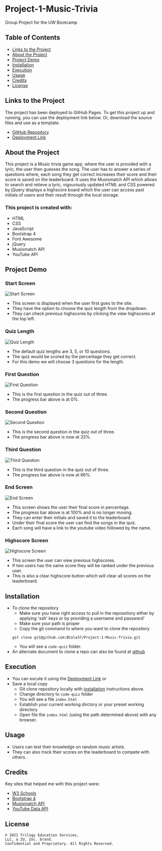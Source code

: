 # Project-1-Music-Trivia
Group Project for the UW Bootcamp

## Table of Contents
* [Links to the Project](#links-to-the-project)
* [About the Project](#about-the-project)
* [Project Demo](#project-demo)
* [Installation](#installation)
* [Execution](#execution)
* [Usage](#usage)
* [Credits](#credits)
* [License](#license)

## Links to the Project
The project has been deployed to GitHub Pages. To get this project up and running, you can use the deployment link below. Or, download the source files and use as a template.

* [GitHub Repository](https://github.com/BCole37/Project-1-Music-Trivia)
* [Deployment Link](https://bcole37.github.io/Project-1-Music-Trivia/)

## About the Project
This project is a Music trivia game app, where the user is provided with a lyric, the user then guesses the song. The user has to answer a series of questions where, each song they get correct increases their score and their score is saved on the leaderboard. It uses the Musixmatch API which allows to search and retieve a lyric, vigourously updated HTML and CSS powered by jQuery displays a highscore board which the user can access past initials of users and their result through the local storage.


### This project is created with:
* HTML
* CSS
* JavaScript
* Bootstrap 4
* Font Awesome
* jQuery
* Musixmatch API
* YouTube API

## Project Demo
### Start Screen
![Start Screen](assets/images/StartScreen.png)
* This screen is displayed when the user first goes to the site.
* They have the option to choose the quiz length from the dropdown.
* They can check previous highscores by clicking the view highscores at the top left.

### Quiz Length
![Quiz Length](assets/images/QuizLength.png)
* The default quiz lengths are 3, 5, or 10 questions.
* The quiz would be scored by the percentage they get correct.
* For this demo we will choose 3 questions for the length.

### First Question
![First Question](assets/images/FirstQuestion.png)
* This is the first question in the quiz out of three.
* The progress bar above is at 0%.

### Second Question
![Second Question](assets/images/SecondQuestion.png)
* This is the second question in the quiz out of three.
* The progress bar above is now at 33%.

### Third Question
![Third Question](assets/images/ThirdQuestion.png)
* This is the third question in the quiz out of three.
* The progress bar above is now at 66%.

### End Screen
![End Screen](assets/images/youtubelinks.png)
* This screen shows the user their final score in percentage.
* The progress bar above is at 100% and is no longer moving.
* They can enter their initials and saved it to the leaderboard.
* Under their final score the user can find the songs in the quiz.
* Each song will have a link to the youtube video followed by the name.

### Highscore Screen
![Highscore Screen](assets/images/ScoreScreen.png)
* This screen the user can view previous highscores.
* If two users has the same score they will be ranked under the previous user.
* This is also a clear highscore button which will clear all scores on the leaderboard.

## Installation
* To clone the repository
    * Make sure you have right access to pull in the reposotiory either by applying 'ssh' keys or by providing a username and password'
    * Make sure your path is proper
    * Copy the git command to where you want to clone the repository
    ```
    git clone git@github.com:BCole37/Project-1-Music-Trivia.git
    ```
    * You will see a `code-quiz` folder.
* An alternate document to clone a repo can also be found at [github](https://docs.github.com/en/github/creating-cloning-and-archiving-repositories/cloning-a-repository-from-github/cloning-a-repository)

## Execution
* You can excute it using the [Deployment Link](https://bcole37.github.io/Project-1-Music-Trivia/) or 
* Save a local copy 
  * Git clone repository locally with [installation](#installation) instructions above.
  * Change directory to `code-quiz` folder
  * You will see a file `index.html`
  * Establish your current working dirctory or your preset working directory
  * Open file the `index.html` (using the path determined above) with any browser.

## Usage
* Users can test their knowledge on random music artists. 
* They can also track their scores on the leaderboard to compete with others.

## Credits
Key sites that helped me with this project were:
* [W3 Schools](https://www.w3schools.com/)
* [Bootstrap 4](https://getbootstrap.com/docs/4.0/getting-started/introduction/)
* [Musixmatch API](https://developer.musixmatch.com/documentation)
* [YouTube Data API](https://developers.google.com/youtube/v3/getting-started)

## License
 ```
© 2021 Trilogy Education Services,
LLC, a 2U, Inc. brand.
Confidential and Proprietary. All Rights Reserved.
```